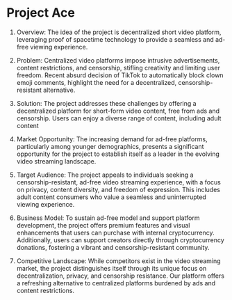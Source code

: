 # Project Ace

1. Overview:
The idea of the project is decentralized short video platform, leveraging proof of spacetime technology to provide a seamless and ad-free viewing experience.

2. Problem:
Centralized video platforms impose intrusive advertisements, content restrictions, and censorship, stifling creativity and limiting user freedom. Recent absurd decision of TikTok to automatically block clown emoji comments, highlight the need for a decentralized, censorship-resistant alternative.

3. Solution:
The project addresses these challenges by offering a decentralized platform for short-form video content, free from ads and censorship. Users can enjoy a diverse range of content, including adult content

5. Market Opportunity:
The increasing demand for ad-free platforms, particularly among younger demographics, presents a significant opportunity for the project to establish itself as a leader in the evolving video streaming landscape.

6. Target Audience:
The project appeals to individuals seeking a censorship-resistant, ad-free video streaming experience, with a focus on privacy, content diversity, and freedom of expression. This includes adult content consumers who value a seamless and uninterrupted viewing experience.

7. Business Model:
To sustain ad-free model and support platform development, the project offers premium features and visual enhancements that users can purchase with internal cryptocurrency. Additionally, users can support creators directly through cryptocurrency donations, fostering a vibrant and censorship-resistant community.

8. Competitive Landscape:
While competitors exist in the video streaming market, the project distinguishes itself through its unique focus on decentralization, privacy, and censorship resistance. Our platform offers a refreshing alternative to centralized platforms burdened by ads and content restrictions.
